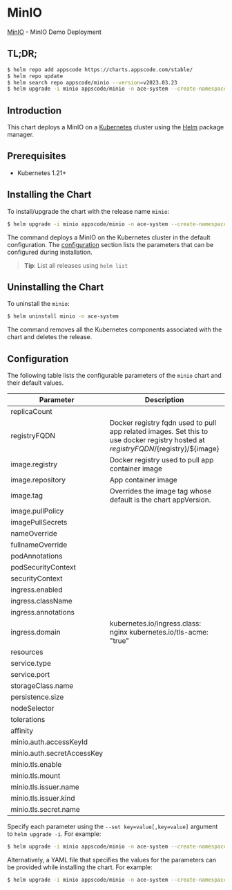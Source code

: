 # MinIO

[MinIO](https://github.com/bytebuilders) - MinIO Demo Deployment

## TL;DR;

```bash
$ helm repo add appscode https://charts.appscode.com/stable/
$ helm repo update
$ helm search repo appscode/minio --version=v2023.03.23
$ helm upgrade -i minio appscode/minio -n ace-system --create-namespace --version=v2023.03.23
```

## Introduction

This chart deploys a MinIO on a [Kubernetes](http://kubernetes.io) cluster using the [Helm](https://helm.sh) package manager.

## Prerequisites

- Kubernetes 1.21+

## Installing the Chart

To install/upgrade the chart with the release name `minio`:

```bash
$ helm upgrade -i minio appscode/minio -n ace-system --create-namespace --version=v2023.03.23
```

The command deploys a MinIO on the Kubernetes cluster in the default configuration. The [configuration](#configuration) section lists the parameters that can be configured during installation.

> **Tip**: List all releases using `helm list`

## Uninstalling the Chart

To uninstall the `minio`:

```bash
$ helm uninstall minio -n ace-system
```

The command removes all the Kubernetes components associated with the chart and deletes the release.

## Configuration

The following table lists the configurable parameters of the `minio` chart and their default values.

|         Parameter          |                                                             Description                                                              |          Default          |
|----------------------------|--------------------------------------------------------------------------------------------------------------------------------------|---------------------------|
| replicaCount               |                                                                                                                                      | <code>1</code>            |
| registryFQDN               | Docker registry fqdn used to pull app related images. Set this to use docker registry hosted at ${registryFQDN}/${registry}/${image} | <code>""</code>           |
| image.registry             | Docker registry used to pull app container image                                                                                     | <code>minio</code>        |
| image.repository           | App container image                                                                                                                  | <code>minio</code>        |
| image.tag                  | Overrides the image tag whose default is the chart appVersion.                                                                       | <code>""</code>           |
| image.pullPolicy           |                                                                                                                                      | <code>IfNotPresent</code> |
| imagePullSecrets           |                                                                                                                                      | <code>[]</code>           |
| nameOverride               |                                                                                                                                      | <code>""</code>           |
| fullnameOverride           |                                                                                                                                      | <code>""</code>           |
| podAnnotations             |                                                                                                                                      | <code>{}</code>           |
| podSecurityContext         |                                                                                                                                      | <code>{}</code>           |
| securityContext            |                                                                                                                                      | <code>{}</code>           |
| ingress.enabled            |                                                                                                                                      | <code>false</code>        |
| ingress.className          |                                                                                                                                      | <code>""</code>           |
| ingress.annotations        |                                                                                                                                      | <code>{}</code>           |
| ingress.domain             | kubernetes.io/ingress.class: nginx kubernetes.io/tls-acme: "true"                                                                    | <code>""</code>           |
| resources                  |                                                                                                                                      | <code>{}</code>           |
| service.type               |                                                                                                                                      | <code>ClusterIP</code>    |
| service.port               |                                                                                                                                      | <code>9000</code>         |
| storageClass.name          |                                                                                                                                      | <code>""</code>           |
| persistence.size           |                                                                                                                                      | <code>10Gi</code>         |
| nodeSelector               |                                                                                                                                      | <code>{}</code>           |
| tolerations                |                                                                                                                                      | <code>[]</code>           |
| affinity                   |                                                                                                                                      | <code>{}</code>           |
| minio.auth.accessKeyId     |                                                                                                                                      | <code>""</code>           |
| minio.auth.secretAccessKey |                                                                                                                                      | <code>""</code>           |
| minio.tls.enable           |                                                                                                                                      | <code>true</code>         |
| minio.tls.mount            |                                                                                                                                      | <code>false</code>        |
| minio.tls.issuer.name      |                                                                                                                                      | <code>""</code>           |
| minio.tls.issuer.kind      |                                                                                                                                      | <code>""</code>           |
| minio.tls.secret.name      |                                                                                                                                      | <code>""</code>           |


Specify each parameter using the `--set key=value[,key=value]` argument to `helm upgrade -i`. For example:

```bash
$ helm upgrade -i minio appscode/minio -n ace-system --create-namespace --version=v2023.03.23 --set replicaCount=1
```

Alternatively, a YAML file that specifies the values for the parameters can be provided while
installing the chart. For example:

```bash
$ helm upgrade -i minio appscode/minio -n ace-system --create-namespace --version=v2023.03.23 --values values.yaml
```
